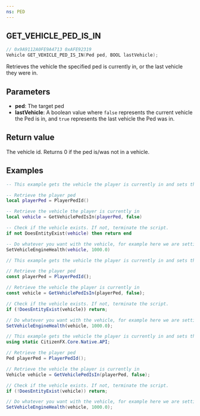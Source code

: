 ```yaml
---
ns: PED
---
```

## GET_VEHICLE_PED_IS_IN

```c
// 0x9A9112A0FE9A4713 0xAFE92319
Vehicle GET_VEHICLE_PED_IS_IN(Ped ped, BOOL lastVehicle);
```

Retrieves the vehicle the specified ped is currently in, or the last vehicle they were in.

## Parameters
* **ped**: The target ped
* **lastVehicle**: A boolean value where `false` represents the current vehicle the Ped is in, and `true` represents the last vehicle the Ped was in.

## Return value
The vehicle id. Returns 0 if the ped is/was not in a vehicle.

## Examples
```lua
-- This example gets the vehicle the player is currently in and sets the engine health to 1000

-- Retrieve the player ped
local playerPed = PlayerPedId()

-- Retrieve the vehicle the player is currently in
local vehicle = GetVehiclePedIsIn(playerPed, false)

-- Check if the vehicle exists. If not, terminate the script.
if not DoesEntityExist(vehicle) then return end

-- Do whatever you want with the vehicle, for example here we are setting the vehicle's engine health to 1000
SetVehicleEngineHealth(vehicle, 1000.0)
```

```js
// This example gets the vehicle the player is currently in and sets the engine health to 1000

// Retrieve the player ped
const playerPed = PlayerPedId();

// Retrieve the vehicle the player is currently in
const vehicle = GetVehiclePedIsIn(playerPed, false);

// Check if the vehicle exists. If not, terminate the script.
if (!DoesEntityExist(vehicle)) return;

// Do whatever you want with the vehicle, for example here we are setting the vehicle's engine health to 1000
SetVehicleEngineHealth(vehicle, 1000.0);
```

```cs
// This example gets the vehicle the player is currently in and sets the engine health to 1000
using static CitizenFX.Core.Native.API;

// Retrieve the player ped
Ped playerPed = PlayerPedId();

// Retrieve the vehicle the player is currently in
Vehicle vehicle = GetVehiclePedIsIn(playerPed, false);

// Check if the vehicle exists. If not, terminate the script.
if (!DoesEntityExist(vehicle)) return;

// Do whatever you want with the vehicle, for example here we are setting the vehicle's engine health to 1000
SetVehicleEngineHealth(vehicle, 1000.0);
```
